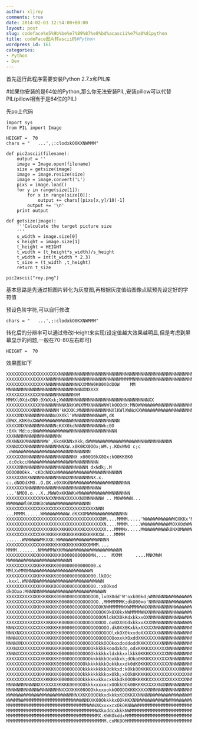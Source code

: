 ```yaml
---
author: xljroy
comments: true
date: 2014-02-03 12:54:00+00:00
layout: post
slug: codeface%e5%9b%be%e7%89%87%e8%bd%acascii%e7%a0%81python
title: codeFace图片转ascii码#Python
wordpress_id: 161
categories:
- Python
- Dev
---
```


首先运行此程序需要安装Python 2.7.x和PIL库

#如果你安装的是64位的Python,那么你无法安装PIL,安装pillow可以代替PIL(pillow相当于是64位的PIL)

先po上代码


    import sys
    from PIL import Image

    HEIGHT =  70
    chars = "   ...',;:clodxkO0KXNWMMM"

    def pic2ascii(filename):
        output = ''
        image = Image.open(filename)
        size = getsize(image)
        image = image.resize(size)
        image = image.convert('L')
        pixs = image.load()
        for y in range(size[1]):
            for x in range(size[0]):
                output += chars[(pixs[x,y]/10)-1]
            output += '\n'
        print output

    def getsize(image):
        '''Calculate the target picture size
        '''
        s_width = image.size[0]
        s_height = image.size[1]
        t_height = HEIGHT
        t_width = (t_height*s_width)/s_height
        t_width = int(t_width * 2.3)
        t_size = (t_width ,t_height)
        return t_size

    pic2ascii("roy.png")


基本思路是先通过把图片转化为灰度图,再根据灰度值给图像点赋预先设定好的字符值

预设色阶字符,可以自行修改


    chars = "   ...',;:clodxkO0KXNWMMM"


转化后的分辨率可以通过修改Height来实现(设定值越大效果越明显,但是考虑到屏幕显示的问题,一般在70-80左右即可)


    HEIGHT =  70


效果图如下


    XXXXXXXXXXXXXXXXXXXXNNNNNNNNNNNNNNNNNNNNNNNNNNNNNNNNNNNNNNNNNNNNNNNNNNNNNNNNNNNXXXXXX
    XXXXXXXXXXXXXXXNNNNNNNNNNNNNNNNNNNNNNNNNNNNMMMMMNNNNNNNNNNNNNNNNNNNNNNNNNNNNNNNNXXXXX
    XXXXXXXXXXXXXXXNNNNNNNNNNNNNXXMNW0K00X0dOOW    MM MNNNNNNNNNNNNNNNNNNNNNNNNNNNNXNXXXX
    XXXXXXXXXXXXXNNNNNNNNNNNNNXM MMMXl0XdxON0:0XWXxk;XWNNNNNNNNNNNNNNNNNNNNNNNNNNNNNNNNXX
    XXXXXXXXXXXXXNNNNNNNNNKNkKWNXMMXNNNNWNWlk0OOdX:MN0WNWWWWWWNNNNNNNNNNNNNNNNNNNNNNNNNNX
    XXXXXXXXXXNNNNNNNNNN'kKXXK:MNNNNNNNNNNNNXlKWlXWNcKXWWWWWWWWWWWWNNWNNNNNNNNNNNNNNNNNNX
    XXXXXNXNNNNNNNNNNNxOXXkl'WNNNNNNWNNWWM,dK d0WX,KNK0xXWWWWWWWWWWWWNWNNNNNNNNNNNNNNNNNN
    XXXXXNXNNNNNNNNNNNNcKXX0kdNNNNNNNNNNWkc0O  :0Xk'Md:o;0WWWWWWWWWWWWWNNNNNNNNNNNNNNNNNN
    XXXNNNNNNNNNNNNNNNNNN dKXNNXKMNNNNNNWW',KkoKKNNxXkk;dWWWWWWWWWWWWWWWWWWWNNNWNNNNNNNNN
    XXNNXXXNNNNNNNNNNNNNNNXW.x0K0KX0OOx;WM.;.KOxWNO c;c  .oWWWWWWWWWWWWWWNWWWWWNNNNNNNNNN
    XXXXXXNXNNNNNNNNNNNNNNNNNNX x000O0kX0Ox:kO0KK0K0  .dc0ckccNWWWWWWWWWWWWWNWNWNNNNNNNNN
    XXXXXNNNNNNNNNNNNNNNNNNNNNNNNNN dxNdk;.M OOOO00Okk.'cKOdNNXoWWWWWWWWWWWWWWWWWNNNNNNNN
    XXXXXXNXXNNNNNNNNNNNNNNXNNNNNNNNNX.x. c:.dNOOdXMO..O.OK.x0XXKdNWWWWWWWWWWWWWWWNNNNNNN
    XXXXXXXNNNNNNNNNNNNNNNNNNNNNNNNNNNNW  ...'NMO0.o...X..MWW0xKKNWKxMWWWWWWWWWWWWNNNNNNN
    XXXXXXXXXXXXXNXNXXNNNNXXXXXXNXNNNNNNW .. M0WMWWN...  WWWWWWWl0KXNK0oWWWWWWWWWWWWNNNNN
    XXXXXXXXXXXXXXXXXXXXXXXXXXXXXXXXXXNNN  ...MMMM......WWWWWWWWWWW.dKXXOMWWWWWWWWWWNNNNN
    XXXXXXXXXXXXXXXXXXXXXXXXXXXXXXXXXXXXNM....MMMM.....'WWWWWWWWWWWWOXKKx'MWWWWWWWWWNNNNN
    XXXXXXXXXXXXXXXXXXXXXXXXXXXXXXXXXXXXXN....MMMM.....WWWWWWWWWWWM0XX0dWWWWWWWWWWWWWWWWN
    XXXXXXXXXXXXXXXXXKKKXKKKKXKXXKXXXXXXXX...MMMMx.....MWWWWWWWWWk0NXOMWWWWWWWWWWWWWWNNNN
    XXXXXXXXXXXXXXKXKKKKKKKKKKKKKKKKKKKXW....MMMM ......WNWWWWWMKXXK:WWWWWWWWWWWWWWWWNNNN
    XXXXXXXXXXXXXXKKKKKKKKKKKKKKKKK0MMM....  MMMM........NMWWMMWXKMWWWWWWWWWWWWWWWWWWWWNN
    XXXXXXXXXXKXKKKKKKKKK00000000000MN,...  MXMM     ....MNKMWM MWWWWWWWWWWWWWWWWWWWWWWNN
    XXXXXXXXXXXKKKKKKKK000000000000O00.x                MMlXxMM0MNWWWWWWWWWWWWWWWWWWWWWWN
    XXXXXXXXXXXKKKKKKKK0000000000OOO00.lkOOc        .kxxl.WNNNNWWWWWWWWWWWWWWWWWWWWWWWWWN
    XXXXXXXXXXXXKKKKKK0000000OOOOOOO00.:x00kxd     dkOOxo:MNNNNNWWWWWWWWWWWWWWWWWWWWWWWWN
    XXXXXXXXXXXKKKKKKKK0000000OOOOOOOO0,lx0X0dd'W'oxk00kd;WNNNNNNWWWWWWWWWWWWWWWWWWWWWWWN
    XXXXXXXXXXXXXKKKKKKK00000OOOOOOOOOO.,MMMMMMMK;dkO00xo'NNNNNNNNWWWWWWWWWWWWWWWWWWWWWWN
    XXXXXXXXXXXKKKKKKKKK000000OOOOOOOOOOKNWMMMMMWXWMMMWWNXNNNNNNNNNNWWWWWWWWWWWWWWWWWWWNN
    XXXXXXXXXXXXXKKKKKKK000000OOOOOOOOOOOK0k0X0kxNWMMMMWNXNNNNNNNNNNNWWWWWWWWWWWWWWWWWNNN
    XXXXXXXXXXXXXKKKKKKK0000000OOOOOOOOOONldkKX0kKdxkkxxOXNNNNNNNNNNNNWWNWWWWWWWWWWWWNNNN
    XXXXXXXXXXXXXXXXKKKKK00000OOOOOOOOOOOO.ox0XX0OdxkkxxXXXNNNNNNNNNNNWNWWWWNWWWWWNWWNNNN
    NNNXXXXXXXXXXXXXKKKKK00000OOOOOOOOOOOOO.dk0XX0KxkkxXXXXXNNNNNNNNNNNNNNNWWWWWNWNNNNNNN
    NNNXNXXXXXXXXXXXKKKKK00000OOOOOOOOOOOOOOlxkOX0kxxdoXXXXXXXNNNNNNNNWNNNNWNNNWNNNNNNNNN
    NNNNXXXXXXXXXXXXKKKK000000OOOOOOOOOOOOOOOoxxkXOxddXKKXXXXXNNNNNNNNNNNNNNNNNNNNNNNNNNN
    NNNNXNXXXXXXXXXXKKKKK00000OOOOOOOOOkkOOOkoxdoddoddKKKXXXXXXNNNNNNNNNNNNNNNNNNNNNNNNNN
    XXXNXXXXXXXXXXKKKKKKK00000OOOOOOOkkkkkkoodxkdo,odxKKKKXXXXXXXNNNNNNNNNNNNNNNNNNNNNNNN
    XNNNXXXXXXXXXXKKKKKK000000OOOOOOOkkkkkxldxkkxxlkkk0KKKKXXXXXXNNNNNNNNNNNNNNNNNNNNNNNN
    XXXXXXXXXXXXXXKKKKKK0000OOOOOOOOkkkkkkOoxkkxk;dOko0KKKKXXXXXXXNNNNNNNNNNNNNNNNNNNNNNN
    XXXXXXXXXXXXXKKKKKK000000OOOOOkkkkkkkkOokkkxxdk0dK0KKKKXXXXXXXNNNNNNNNNNNNNNNNNNNNNNN
    XXXXXXXXXXXXXKKKKKK00000OOOOOkkkkkkkkkOdkkxd:k0kk00KKKKXXXXXXXXXXXNNNNNNNNNNNNNNXXXXX
    XXXXXXXXXXXXKKKKKKKK0000OOOOOkkkkkkkkkoxOkk;xOOk0KKKKKKXXXXXXXXXXXXXXNNNNXXNNXXXXXXXX
    XXXXXXXXXXXXXXXKKKKK00000OOOOkkkkkxkkxcxkkkdk0OO0KKKKKXXXXXXXXXXXXXXNNNNNNXXXXXXXXXXX
    NNNNNNNNNNNNXXXXXXXXKKKK000OOOkkkxxxxxcxOOkkOOk00KKKKXXXXXNXNNNNNNNNNNNNNNNNNNNXXXXXX
    NNNWNNNNNNNNWNNNNNNNNXXXXKKK00OOOkkxxookkOOOOOKKKKXXXXNNNNNNNNNNNNNNNNNNNNNNNNNNNXXXX
    WWWWWWWWWWWWWWWWWWWWWWWNNNNXXKK00OOkkxdkkkxKO0KKXXNNNNNWWWWWWWWWWWWNWWNWWNNNNNNNNNNNX
    WWWMMWWMMMMMMMMMMMMMMMMMMWWWWNNXXK00OkkkkxOOkKKXNNWWWWWWWWWWMWMWWWWWWWWWWWWWWWNNNNNNN
    MMMMMMMMMMMMMMMMMMMMMMMMMMMMMMMWWNXKxxxxcxOkOKNNWWMMMMMMMMMMMMMMMMMMMMMMMMMMMWWWWWWWW
    MMMMMMMMMMMMMMMMMMMMMMMMMMMMMMMMMMWXkxddcxkkkNWMMMMMMMMMMMMMMMMMMMMMMMMMMMMMMMMWWWWWW
    MMMMMMMMMMMMMMMMMMMMMMMMMMMMMMMMMMMX:KWKOkddxMMMMMMMMMMMMMMMMMMMMMMMMMMMMMMMMMMMMMMMM
    MMMMMMMMMMMMMMMMMMMMMMMMMMMMMMMMMMMMMM.cxMK0OMMMMMMMMMMMMMMMMMMMMMMMMMMMMMMMMMMMMMMMM
